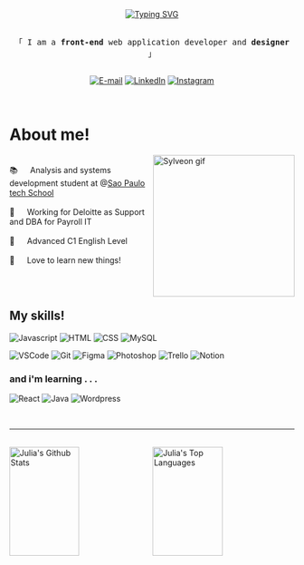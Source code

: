 <!-- Intro  -->
<div align=center>
  <a href="https://git.io/typing-svg"><img src="https://readme-typing-svg.herokuapp.com?font=Fira+Code&weight=600&duration=4500&pause=1000&color=F4BCC4&center=true&vCenter=true&random=false&width=435&lines=%E2%8A%B9+Hello%2C+welcome+to+my+profile!+%E2%99%A1" alt="Typing SVG" /></a>
</div>


<p align="center"> 
  <samp>
    <br>
    「 I am a <b>front-end</b> web application developer and <b>designer</b> 」
    <br>
    <br>
  </samp>
</p>

<div align=center>

[![E-mail](https://img.shields.io/badge/-Email-000?style=for-the-badge&logo=microsoft-outlook&logoColor=f48494&color:FFF)](mailto:juliahown87@gmail.com)
[![LinkedIn](https://img.shields.io/badge/-LinkedIn-000?style=for-the-badge&logo=linkedin&logoColor=f48494&color:FFF)](https://www.linkedin.com/in/juliahown/)
[![Instagram](https://img.shields.io/badge/-Instagram-000?style=for-the-badge&logo=instagram&logoColor=f48494&color:FFF)](https://www.instagram.com/juhwzi/)

</div>

<br />

<!-- About Section -->
 # About me!
 
<p>
 <img align="right" width="250" src="https://i.pinimg.com/originals/d5/8a/df/d58adf5bc33ead140a8a0c707456de91.gif" alt="Sylveon gif" />
  <br />
 📚 &emsp; Analysis and systems development student at @<a target="_blank" href="https://www.sptech.school">Sao Paulo tech School</a> <br/><br/>
 🏬 &emsp; Working for Deloitte as Support and DBA for Payroll IT <br/><br/>
 💬 &emsp; Advanced C1 English Level <br/><br/>
 💌 &emsp; Love to learn new things! <br/><br/>

</p>

<br/>

## My skills!

![Javascript](https://img.shields.io/badge/JavaScript-f4bcbc?style=for-the-badge&logo=javascript&logoColor=673c75)
![HTML](https://img.shields.io/badge/HTML5-152e48?style=for-the-badge&logo=html5&logoColor=white)
![CSS](https://img.shields.io/badge/CSS-d74455?&style=for-the-badge&logo=css3&logoColor=white)
![MySQL](https://img.shields.io/badge/MySQL-00000F?style=for-the-badge&logo=mysql&logoColor=white)
<!--![Typescript](https://img.shields.io/badge/Typescript-007acc?style=for-the-badge&labelColor=black&logo=typescript&logoColor=007acc) -->
<!-- ![React Native](https://img.shields.io/badge/React_Native-20232A?style=for-the-badge&logo=react&logoColor=61DAFB) -->
<!-- ![Next.js](https://img.shields.io/badge/next.js-000000?style=for-the-badge&logo=nextdotjs&logoColor=white) -->
<!-- ![Nodejs](https://img.shields.io/badge/Nodejs-3C873A?style=for-the-badge&labelColor=black&logo=node.js&logoColor=3C873A) -->
<!-- ![Express.js](https://img.shields.io/badge/Express.js-000000?style=for-the-badge&logo=express&logoColor=white) -->
<!-- ![MongoDB](https://img.shields.io/badge/MongoDB-4EA94B?style=for-the-badge&logo=mongodb&logoColor=white)-->
<!-- ![CSS3](https://img.shields.io/badge/CSS3-1572B6?style=for-the-badge&logo=css3&logoColor=white) -->
<!-- ![SASS Badge](https://img.shields.io/badge/Sass-CC6699?style=for-the-badge&logo=sass&logoColor=white) -->
<!-- ![Ant-Design](https://img.shields.io/badge/AntDesign-0170FE?style=for-the-badge&logo=antdesign&logoColor=white) -->
<!-- ![Tailwind](https://img.shields.io/badge/Tailwind_CSS-092749?style=for-the-badge&logo=tailwindcss&logoColor=06B6D4&labelColor=000000) -->
<!-- ![Bootstrap](https://img.shields.io/badge/Bootstrap-563D7C?style=for-the-badge&logo=bootstrap&logoColor=white) -->
<!-- ![Strapi](https://img.shields.io/badge/strapi-2E7EEA?style=for-the-badge&logo=strapi&logoColor=white) -->
<!-- ![Markdown](https://img.shields.io/badge/Markdown-000000?style=for-the-badge&logo=markdown&logoColor=white)-->
<!-- ![Redux](https://img.shields.io/badge/Redux-593D88?style=for-the-badge&logo=redux&logoColor=white)-->
<!-- ![React Query](https://img.shields.io/badge/-React_Query-FF4154?style=for-the-badge&logo=react%20query&logoColor=white)-->
![VSCode](https://img.shields.io/badge/Visual_Studio-6883d0?style=for-the-badge&logo=visual%20studio&logoColor=white)
![Git](https://img.shields.io/badge/Git-673c75?style=for-the-badge&logo=git&logoColor=white)
![Figma](https://img.shields.io/badge/Figma-f18692?style=for-the-badge&logo=figma&logoColor=784022)
![Photoshop](https://img.shields.io/badge/Adobe%20Photoshop-088da5?style=for-the-badge&logo=Adobe%20Photoshop&logoColor=black)
![Trello](https://img.shields.io/badge/Trello-0052CC?style=for-the-badge&logo=trello&logoColor=white)
![Notion](https://img.shields.io/badge/Notion-000000?style=for-the-badge&logo=notion&logoColor=white)

### and i'm learning . . .
![React](https://img.shields.io/badge/-React-f4bcc4?style=for-the-badge&labelColor=f48494&logo=react&logoColor=#152e48)
![Java](https://img.shields.io/badge/Java-333333?style=for-the-badge&logo=openjdk&logoColor=white)
![Wordpress](https://img.shields.io/badge/Wordpress-21759B?style=for-the-badge&logo=wordpress&logoColor=white)

<br/>



<hr/>
<br/>

<a> 
    <a href="https://github.com/juliahown"><img alt="Julia's Github Stats" src="https://denvercoder1-github-readme-stats.vercel.app/api?username=juliahown&show_icons=true&count_private=true&theme=react&border_color=91215a&bg_color=0D1117&title_color=f48494&icon_color=F8D866" height="192px" width="49.5%"/></a>
  <a href="https://github.com/juliahown"><img alt="Julia's Top Languages" src="https://denvercoder1-github-readme-stats.vercel.app/api/top-langs/?username=juliahown&langs_count=8&layout=compact&theme=react&border_color=91215a&bg_color=0D1117&title_color=f48494&icon_color=F8D866" height="192px" width="49.5%"/></a>
  <br/>
</a>
